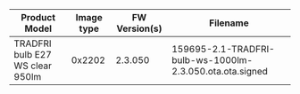 

| Product Model                  | 	Image type  | FW Version(s) | Filename       |
| ---------------                | ------------ | ------------- | -------------- |
| TRADFRI bulb E27 WS clear 950lm | 0x2202      | 2.3.050       | 159695-2.1-TRADFRI-bulb-ws-1000lm-2.3.050.ota.ota.signed |
